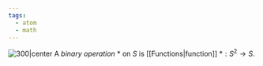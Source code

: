 ```yaml
---
tags:
  - atom
  - math
---
```

![300|center](binary-operations.excalidraw)
A *binary operation* $*$ on $S$ is [[Functions|function]] $* : S^2 \to S$.